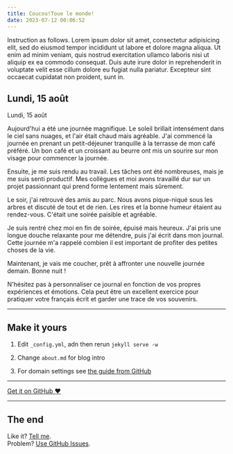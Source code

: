```yaml
---
title: Coucou!Toue le monde!
date: 2023-07-12 00:06:52
---
```


Instruction as follows. Lorem ipsum dolor sit amet, consectetur adipisicing elit, sed do eiusmod tempor incididunt ut labore et dolore magna aliqua. Ut enim ad minim veniam, quis nostrud exercitation ullamco laboris nisi ut aliquip ex ea commodo consequat. Duis aute irure dolor in reprehenderit in voluptate velit esse cillum dolore eu fugiat nulla pariatur. Excepteur sint occaecat cupidatat non proident, sunt in.

## Lundi, 15 août

Lundi, 15 août

Aujourd'hui a été une journée magnifique. Le soleil brillait intensément dans le ciel sans nuages, et l'air était chaud mais agréable. J'ai commencé la journée en prenant un petit-déjeuner tranquille à la terrasse de mon café préféré. Un bon café et un croissant au beurre ont mis un sourire sur mon visage pour commencer la journée.

Ensuite, je me suis rendu au travail. Les tâches ont été nombreuses, mais je me suis senti productif. Mes collègues et moi avons travaillé dur sur un projet passionnant qui prend forme lentement mais sûrement.

Le soir, j'ai retrouvé des amis au parc. Nous avons pique-niqué sous les arbres et discuté de tout et de rien. Les rires et la bonne humeur étaient au rendez-vous. C'était une soirée paisible et agréable.

Je suis rentré chez moi en fin de soirée, épuisé mais heureux. J'ai pris une longue douche relaxante pour me détendre, puis j'ai écrit dans mon journal. Cette journée m'a rappelé combien il est important de profiter des petites choses de la vie.

Maintenant, je vais me coucher, prêt à affronter une nouvelle journée demain. Bonne nuit !

N'hésitez pas à personnaliser ce journal en fonction de vos propres expériences et émotions. Cela peut être un excellent exercice pour pratiquer votre français écrit et garder une trace de vos souvenirs.







---

## Make it yours

1. Edit `_config.yml`, adn then rerun `jekyll serve -w`

2. Change `about.md` for blog intro

3. For domain settings see [the guide from GitHub](https://help.github.com/articles/setting-up-a-custom-domain-with-pages)

---

<a href="https://github.com/muan/scribble" class="pa3 tc ba br2 db">Get it on GitHub &hearts;</a>

---

## The end

Like it? [Tell me](http://twitter.com/muanchiou).<br/>
Problem? [Use GitHub Issues](https://github.com/muan/scribble).
